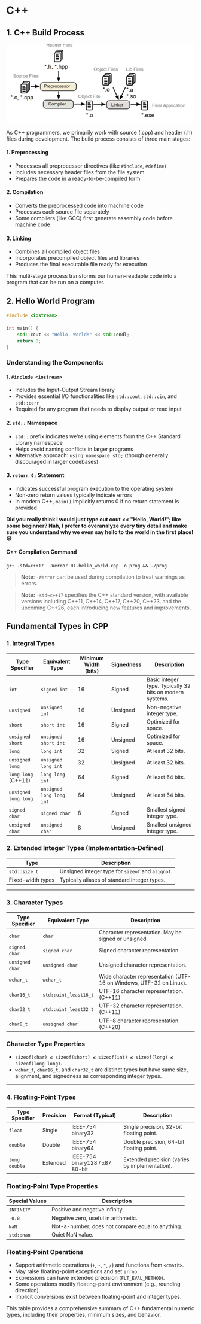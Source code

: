 # C++ 

## 1.  C++ Build Process

![Build Process Overview](./Assets/image1.png)


As C++ programmers, we primarily work with source (.cpp) and header (.h) files during development. The build process consists of three main stages:

#### 1. Preprocessing
- Processes all preprocessor directives (like `#include`, `#define`)
- Includes necessary header files from the file system
- Prepares the code in a ready-to-be-compiled form

#### 2. Compilation
- Converts the preprocessed code into machine code
- Processes each source file separately
- Some compilers (like GCC) first generate assembly code before machine code

#### 3. Linking
- Combines all compiled object files
- Incorporates precompiled object files and libraries
- Produces the final executable file ready for execution

This multi-stage process transforms our human-readable code into a program that can be run on a computer.

## 2. Hello World Program

```cpp
#include <iostream>

int main() {
    std::cout << "Hello, World!" << std::endl;
    return 0;
}
```

### Understanding the Components:

#### 1. `#include <iostream>`
- Includes the Input-Output Stream library
- Provides essential I/O functionalities like `std::cout`, `std::cin`, and `std::cerr`
- Required for any program that needs to display output or read input

#### 2. `std::` Namespace
- `std::` prefix indicates we're using elements from the C++ Standard Library namespace
- Helps avoid naming conflicts in larger programs
- Alternative approach: `using namespace std;` (though generally discouraged in larger codebases)

#### 3. `return 0;` Statement
- Indicates successful program execution to the operating system
- Non-zero return values typically indicate errors
- In modern C++, `main()` implicitly returns 0 if no return statement is provided

__Did you really think I would just type out cout << "Hello, World!"; like some beginner? Nah, I prefer to overanalyze every tiny detail and make sure you understand why we even say hello to the world in the first place! 😆__

#### C++ Compilation Command
`g++ -std=c++17  -Werror 01.hello_world.cpp -o prog && ./prog`
> **Note**: `-Werror` can be used during compilation to treat warnings as errors.

> **Note:** `-std=c++17` specifies the C++ standard version, with available versions including C++11, C++14, C++17, C++20, C++23, and the upcoming C++26, each introducing new features and improvements.

## Fundamental Types in CPP

### **1. Integral Types**

| Type Specifier           | Equivalent Type          | Minimum Width (bits) | Signedness | Description |
|--------------------------|-------------------------|----------------------|------------|-------------|
| `int`                   | `signed int`            | 16                   | Signed     | Basic integer type. Typically 32 bits on modern systems. |
| `unsigned`              | `unsigned int`          | 16                   | Unsigned   | Non-negative integer type. |
| `short`                 | `short int`             | 16                   | Signed     | Optimized for space. |
| `unsigned short`        | `unsigned short int`    | 16                   | Unsigned   | Optimized for space. |
| `long`                  | `long int`              | 32                   | Signed     | At least 32 bits. |
| `unsigned long`         | `unsigned long int`     | 32                   | Unsigned   | At least 32 bits. |
| `long long` (C++11)     | `long long int`         | 64                   | Signed     | At least 64 bits. |
| `unsigned long long`    | `unsigned long long int` | 64                  | Unsigned   | At least 64 bits. |
| `signed char`           | `signed char`           | 8                    | Signed     | Smallest signed integer type. |
| `unsigned char`         | `unsigned char`         | 8                    | Unsigned   | Smallest unsigned integer type. |

### **2. Extended Integer Types** (Implementation-Defined)

| Type            | Description |
|----------------|-------------|
| `std::size_t`  | Unsigned integer type for `sizeof` and `alignof`. |
| Fixed-width types | Typically aliases of standard integer types. |

---

### **3. Character Types**

| Type Specifier    | Equivalent Type           | Description |
|-------------------|--------------------------|-------------|
| `char`           | `char`                     | Character representation. May be signed or unsigned. |
| `signed char`    | `signed char`              | Signed character representation. |
| `unsigned char`  | `unsigned char`            | Unsigned character representation. |
| `wchar_t`        | `wchar_t`                  | Wide character representation (UTF-16 on Windows, UTF-32 on Linux). |
| `char16_t`       | `std::uint_least16_t`      | UTF-16 character representation. (C++11) |
| `char32_t`       | `std::uint_least32_t`      | UTF-32 character representation. (C++11) |
| `char8_t`        | `unsigned char`            | UTF-8 character representation. (C++20) |

### **Character Type Properties**
- `sizeof(char) ≤ sizeof(short) ≤ sizeof(int) ≤ sizeof(long) ≤ sizeof(long long)`.
- `wchar_t`, `char16_t`, and `char32_t` are distinct types but have same size, alignment, and signedness as corresponding integer types.

---

### **4. Floating-Point Types**

| Type Specifier    | Precision | Format (Typical) | Description |
|------------------|----------|----------------|-------------|
| `float`         | Single   | IEEE-754 binary32 | Single precision, 32-bit floating point. |
| `double`        | Double   | IEEE-754 binary64 | Double precision, 64-bit floating point. |
| `long double`   | Extended | IEEE-754 binary128 / x87 80-bit | Extended precision (varies by implementation). |

### **Floating-Point Type Properties**

| Special Values | Description |
|---------------|-------------|
| `INFINITY`    | Positive and negative infinity. |
| `-0.0`        | Negative zero, useful in arithmetic. |
| `NaN`         | Not-a-number, does not compare equal to anything. |
| `std::nan`    | Quiet NaN value. |

### **Floating-Point Operations**
- Support arithmetic operations (`+`, `-`, `*`, `/`) and functions from `<cmath>`.
- May raise floating-point exceptions and set `errno`.
- Expressions can have extended precision (`FLT_EVAL_METHOD`).
- Some operations modify floating-point environment (e.g., rounding direction).
- Implicit conversions exist between floating-point and integer types.

This table provides a comprehensive summary of C++ fundamental numeric types, including their properties, minimum sizes, and behavior.

